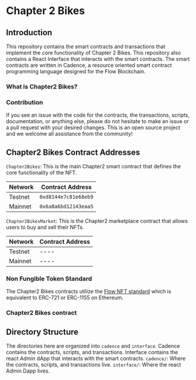 # Chapter 2 Bikes

## Introduction
This repository contains the smart contracts and transactions that implement the core functionality of Chapter 2 Bikes.
This repository also contains a React Interface that interacts with the smart contracts.
The smart contracts are written in Cadence, a resource oriented smart contract programming language designed for the Flow Blockchain.
### What is Chapter2 Bikes?
### Contribution
If you see an issue with the code for the contracts, the transactions, scripts, documentation, or anything else, please do not hesitate to make an issue or a pull request with your desired changes. This is an open source project and we welcome all assistance from the community!
## Chapter2 Bikes Contract Addresses

`Chapter2Bikes`: This is the main Chapter2 smart contract that defines the core functionality of the NFT.

| **Network** | **Contract Address** |
|---|---|
| Testnet | `0xd8144e7c81e68eb9` |
| Mainnet | `0x6a8a6bd12143eaa5` |
`Chapter2BikesMarket`: This is the Chapter2 marketplace contract that allows users to buy and sell their NFTs.

| **Network** | **Contract Address** |
|---|---|
| Testnet | ---- |
| Mainnet | ---- |
### Non Fungible Token Standard
The Chapter2 Bikes contracts utilize the [Flow NFT standard](https://github.com/onflow/flow-nft) which is equivalent to ERC-721 or ERC-1155 on Ethereum.
### Chapter2 Bikes contract
## Directory Structure

The directories here are organized into `cadence` and `interface`.
Cadence contains the contracts, scripts, and transactions.
Interface contains the react Admin dApp that interacts with the smart contracts.
`cadence/`: Where the contracts, scripts, and transactions live.
`interface/`: Where the react Admin Dapp lives.
